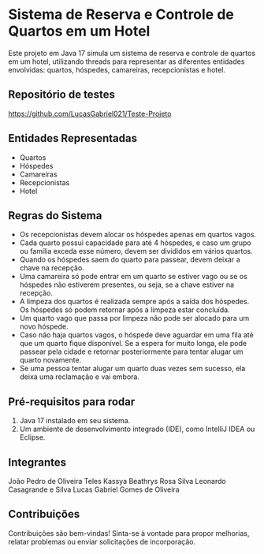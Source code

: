 # Sistema de Reserva e Controle de Quartos em um Hotel

Este projeto em Java 17 simula um sistema de reserva e controle de quartos em um hotel, utilizando threads para representar as diferentes entidades envolvidas: quartos, hóspedes, camareiras, recepcionistas e hotel.

## Repositório de testes
https://github.com/LucasGabriel021/Teste-Projeto

## Entidades Representadas

- Quartos
- Hóspedes
- Camareiras
- Recepcionistas
- Hotel

## Regras do Sistema

- Os recepcionistas devem alocar os hóspedes apenas em quartos vagos.
- Cada quarto possui capacidade para até 4 hóspedes, e caso um grupo ou família exceda esse número, devem ser divididos em vários quartos.
- Quando os hóspedes saem do quarto para passear, devem deixar a chave na recepção.
- Uma camareira só pode entrar em um quarto se estiver vago ou se os hóspedes não estiverem presentes, ou seja, se a chave estiver na recepção.
- A limpeza dos quartos é realizada sempre após a saída dos hóspedes. Os hóspedes só podem retornar após a limpeza estar concluída.
- Um quarto vago que passa por limpeza não pode ser alocado para um novo hóspede.
- Caso não haja quartos vagos, o hóspede deve aguardar em uma fila até que um quarto fique disponível. Se a espera for muito longa, ele pode passear pela cidade e retornar posteriormente para tentar alugar um quarto novamente.
- Se uma pessoa tentar alugar um quarto duas vezes sem sucesso, ela deixa uma reclamação e vai embora.

## Pré-requisitos para rodar

1. Java 17 instalado em seu sistema.
2. Um ambiente de desenvolvimento integrado (IDE), como IntelliJ IDEA ou Eclipse.

## Integrantes

João Pedro de Oliveira Teles
Kassya Beathrys Rosa Silva
Leonardo Casagrande e Silva
Lucas Gabriel Gomes de Oliveira

## Contribuições

Contribuições são bem-vindas! Sinta-se à vontade para propor melhorias, relatar problemas ou enviar solicitações de incorporação.
